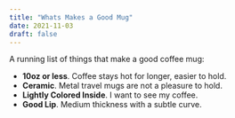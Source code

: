 ```yaml
---
title: "Whats Makes a Good Mug"
date: 2021-11-03
draft: false
---
```


A running list of things that make a good coffee mug:

- **10oz or less**. Coffee stays hot for longer, easier to hold.
- **Ceramic**. Metal travel mugs are not a pleasure to hold.
- **Lightly Colored Inside**. I want to see my coffee.
- **Good Lip**. Medium thickness with a subtle curve.
